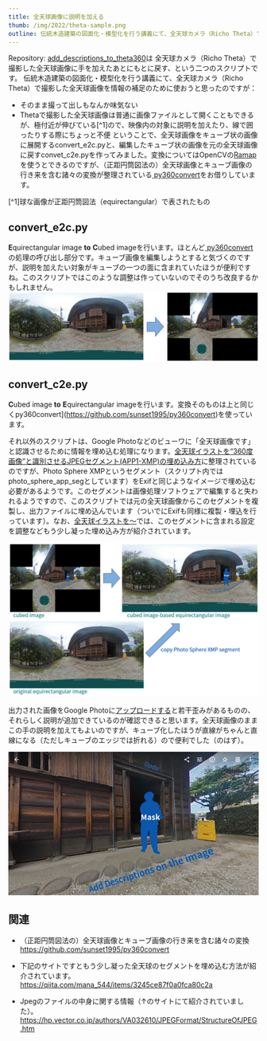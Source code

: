 ```yaml
---
title: 全天球画像に説明を加える
thumb: /img/2022/theta-sample.png
outline: 伝統木造建築の図面化・模型化を行う講義にて、全天球カメラ（Richo Theta）で撮影した全天球画像を情報の補足のために使おうと思ったのですが、そのまま撮って出しも味気ない…。ということで、説明を加えたり人物をマスクするために、一旦キューブ状に展開し、編集後にもとに戻すということをしています。
---
```


Repository: [add_descriptions_to_theta360](https://github.com/ail-and-colleagues/add_descriptions_to_theta360)は
全天球カメラ（Richo Theta）で撮影した全天球画像に手を加えたあとにもとに戻す、という二つのスクリプトです。
伝統木造建築の図面化・模型化を行う講義にて、全天球カメラ（Richo Theta）で撮影した全天球画像を情報の補足のために使おうと思ったのですが：
- そのまま撮って出しもなんか味気ない
- Thetaで撮影した全天球画像は普通に画像ファイルとして開くこともできるが、極付近が伸びている[^1]ので、映像内の対象に説明を加えたり、線で囲ったりする際にちょっと不便
ということで、全天球画像をキューブ状の画像に展開するconvert_e2c.pyと、編集したキューブ状の画像を元の全天球画像に戻すconvet_c2e.pyを作ってみました。変換についてはOpenCVの[Ramap](https://docs.opencv.org/3.4/d1/da0/tutorial_remap.html)を使うとできるのですが、（正距円筒図法の）全天球画像とキューブ画像の行き来を含む諸々の変換が整理されている[
py360convert](https://github.com/sunset1995/py360convert)をお借りしています。

[^1]球な画像が正距円筒図法（equirectangular）で表されたもの

## convert_e2c.py
**E**quirectangular image **to** **C**ubed imageを行います。ほとんど[
py360convert](https://github.com/sunset1995/py360convert)の処理の呼び出し部分です。キューブ画像を編集しようとすると気づくのですが、説明を加えたい対象がキューブの一つの面に含まれていたほうが便利ですね。このスクリプトではこのような調整は作っていないのでそのうち改良するかもしれません。
![e2c](/img/2022/theta-e2c.png "e2c")

## convert_c2e.py
**C**ubed image **to** **E**quirectangular imageを行います。変換そのものは上と同じくpy360convert](https://github.com/sunset1995/py360convert)を使っています。

それ以外のスクリプトは、Google Photoなどのビューワに「全天球画像です」と認識させるために情報を埋め込む処理になります。[全天球イラストを“360度画像”と識別させるJPEGセグメント(APP1-XMP)の埋め込み方](https://qiita.com/mana_544/items/3245ce87f0a0fca80c2a)に整理されているのですが、Photo Sphere XMPというセグメント（スクリプト内ではphoto_sphere_app_segとしています）をExifと同じようなイメージで埋め込む必要があるようです。このセグメントは画像処理ソフトウェアで編集すると失われるようですので、このスクリプトでは元の全天球画像からこのセグメントを複製し、出力ファイルに埋め込んでいます（ついでにExifも同様に複製・埋込を行っています）。なお、[全天球イラストを～](https://qiita.com/mana_544/items/3245ce87f0a0fca80c2a)では、このセグメントに含まれる設定を調整などもう少し凝った埋め込み方が紹介されています。

![c2e](/img/2022/theta-c2e.png "c2e")

出力された画像をGoogle Photoに[アップロードする](https://photos.app.goo.gl/ptMMdVawZia7jzUY9)と若干歪みがあるものの、それらしく説明が追加できているのが確認できると思います。全天球画像のままこの手の説明を加えてもよいのですが、キューブ化したほうが直線がちゃんと直線になる（ただしキューブのエッジでは折れる）ので便利でした（のはず）。

![c2e](/img/2022/theta-sample.png "sample")

## 関連
- （正距円筒図法の）全天球画像とキューブ画像の行き来を含む諸々の変換
https://github.com/sunset1995/py360convert

- 下記のサイトですともう少し凝った全天球のセグメントを埋め込む方法が紹介されています。
 https://qiita.com/mana_544/items/3245ce87f0a0fca80c2a

- Jpegのファイルの中身に関する情報（↑のサイトにて紹介されていました）。
https://hp.vector.co.jp/authors/VA032610/JPEGFormat/StructureOfJPEG.htm

